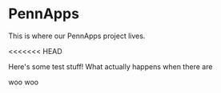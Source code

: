 PennApps
========

This is where our PennApps project lives. 

<<<<<<< HEAD

Here's some test stuff! What actually happens when there are 

woo woo

